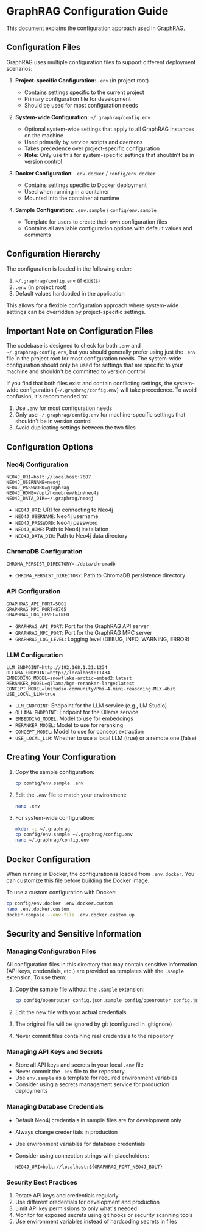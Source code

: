 # GraphRAG Configuration Guide

This document explains the configuration approach used in GraphRAG.

## Configuration Files

GraphRAG uses multiple configuration files to support different deployment scenarios:

1. **Project-specific Configuration**: `.env` (in project root)
   - Contains settings specific to the current project
   - Primary configuration file for development
   - Should be used for most configuration needs

2. **System-wide Configuration**: `~/.graphrag/config.env`
   - Optional system-wide settings that apply to all GraphRAG instances on the machine
   - Used primarily by service scripts and daemons
   - Takes precedence over project-specific configuration
   - **Note**: Only use this for system-specific settings that shouldn't be in version control

3. **Docker Configuration**: `.env.docker` / `config/env.docker`
   - Contains settings specific to Docker deployment
   - Used when running in a container
   - Mounted into the container at runtime

4. **Sample Configuration**: `.env.sample` / `config/env.sample`
   - Template for users to create their own configuration files
   - Contains all available configuration options with default values and comments

## Configuration Hierarchy

The configuration is loaded in the following order:

1. `~/.graphrag/config.env` (if exists)
2. `.env` (in project root)
3. Default values hardcoded in the application

This allows for a flexible configuration approach where system-wide settings can be overridden by project-specific settings.

## Important Note on Configuration Files

The codebase is designed to check for both `.env` and `~/.graphrag/config.env`, but you should generally prefer using just the `.env` file in the project root for most configuration needs. The system-wide configuration should only be used for settings that are specific to your machine and shouldn't be committed to version control.

If you find that both files exist and contain conflicting settings, the system-wide configuration (`~/.graphrag/config.env`) will take precedence. To avoid confusion, it's recommended to:

1. Use `.env` for most configuration needs
2. Only use `~/.graphrag/config.env` for machine-specific settings that shouldn't be in version control
3. Avoid duplicating settings between the two files

## Configuration Options

### Neo4j Configuration

```
NEO4J_URI=bolt://localhost:7687
NEO4J_USERNAME=neo4j
NEO4J_PASSWORD=graphrag
NEO4J_HOME=/opt/homebrew/bin/neo4j
NEO4J_DATA_DIR=~/.graphrag/neo4j
```

- `NEO4J_URI`: URI for connecting to Neo4j
- `NEO4J_USERNAME`: Neo4j username
- `NEO4J_PASSWORD`: Neo4j password
- `NEO4J_HOME`: Path to Neo4j installation
- `NEO4J_DATA_DIR`: Path to Neo4j data directory

### ChromaDB Configuration

```
CHROMA_PERSIST_DIRECTORY=./data/chromadb
```

- `CHROMA_PERSIST_DIRECTORY`: Path to ChromaDB persistence directory

### API Configuration

```
GRAPHRAG_API_PORT=5001
GRAPHRAG_MPC_PORT=8765
GRAPHRAG_LOG_LEVEL=INFO
```

- `GRAPHRAG_API_PORT`: Port for the GraphRAG API server
- `GRAPHRAG_MPC_PORT`: Port for the GraphRAG MPC server
- `GRAPHRAG_LOG_LEVEL`: Logging level (DEBUG, INFO, WARNING, ERROR)

### LLM Configuration

```
LLM_ENDPOINT=http://192.168.1.21:1234
OLLAMA_ENDPOINT=http://localhost:11434
EMBEDDING_MODEL=snowflake-arctic-embed2:latest
RERANKER_MODEL=qllama/bge-reranker-large:latest
CONCEPT_MODEL=lmstudio-community/Phi-4-mini-reasoning-MLX-4bit
USE_LOCAL_LLM=true
```

- `LLM_ENDPOINT`: Endpoint for the LLM service (e.g., LM Studio)
- `OLLAMA_ENDPOINT`: Endpoint for the Ollama service
- `EMBEDDING_MODEL`: Model to use for embeddings
- `RERANKER_MODEL`: Model to use for reranking
- `CONCEPT_MODEL`: Model to use for concept extraction
- `USE_LOCAL_LLM`: Whether to use a local LLM (true) or a remote one (false)

## Creating Your Configuration

1. Copy the sample configuration:
   ```bash
   cp config/env.sample .env
   ```

2. Edit the `.env` file to match your environment:
   ```bash
   nano .env
   ```

3. For system-wide configuration:
   ```bash
   mkdir -p ~/.graphrag
   cp config/env.sample ~/.graphrag/config.env
   nano ~/.graphrag/config.env
   ```

## Docker Configuration

When running in Docker, the configuration is loaded from `.env.docker`. You can customize this file before building the Docker image.

To use a custom configuration with Docker:

```bash
cp config/env.docker .env.docker.custom
nano .env.docker.custom
docker-compose --env-file .env.docker.custom up
```

## Security and Sensitive Information

### Managing Configuration Files

All configuration files in this directory that may contain sensitive information (API keys, credentials, etc.) are provided as templates with the `.sample` extension. To use them:

1. Copy the sample file without the `.sample` extension:

   ```bash
   cp config/openrouter_config.json.sample config/openrouter_config.json
   ```

2. Edit the new file with your actual credentials
3. The original file will be ignored by git (configured in .gitignore)
4. Never commit files containing real credentials to the repository

### Managing API Keys and Secrets

- Store all API keys and secrets in your local `.env` file
- Never commit the `.env` file to the repository
- Use `env.sample` as a template for required environment variables
- Consider using a secrets management service for production deployments

### Managing Database Credentials

- Default Neo4j credentials in sample files are for development only
- Always change credentials in production
- Use environment variables for database credentials
- Consider using connection strings with placeholders:

  ```env
  NEO4J_URI=bolt://localhost:${GRAPHRAG_PORT_NEO4J_BOLT}
  ```

### Security Best Practices

1. Rotate API keys and credentials regularly
2. Use different credentials for development and production
3. Limit API key permissions to only what's needed
4. Monitor for exposed secrets using git hooks or security scanning tools
5. Use environment variables instead of hardcoding secrets in files